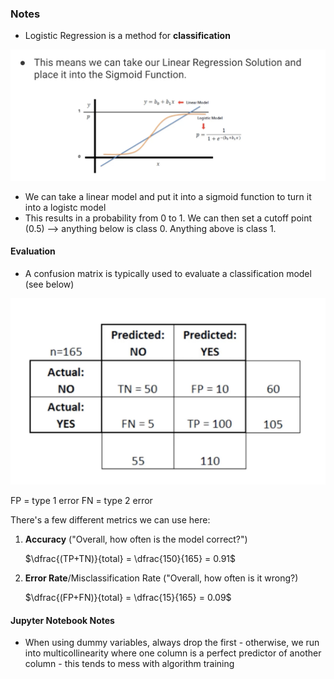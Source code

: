 ### Notes

- Logistic Regression is a method for **classification**

![Linear vs Logistic Lines](../Images/6.png)
- We can take a linear model and put it into a sigmoid function to turn it into a logistc model
- This results in a probability from 0 to 1. We can then set a cutoff point (0.5) --> anything below is class 0. Anything above is class 1.

#### Evaluation
- A confusion matrix is typically used to evaluate a classification model (see below)

![Linear vs Logistic Lines](../Images/7.png)

FP = type 1 error
FN = type 2 error


There's a few different metrics we can use here:

1. **Accuracy** ("Overall, how often is the model correct?")

    $\dfrac{(TP+TN)}{total} = \dfrac{150}{165} = 0.91$

2. **Error Rate**/Misclassification Rate ("Overall, how often is it wrong?)

    $\dfrac{(FP+FN)}{total} = \dfrac{15}{165} = 0.09$


#### Jupyter Notebook Notes
- When using dummy variables, always drop the first - otherwise, we run into multicollinearity where one column is a perfect predictor of another column - this tends to mess with algorithm training